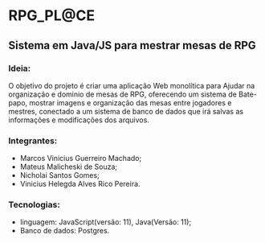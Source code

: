 # RPG_PL@CE

## Sistema em Java/JS para mestrar mesas de RPG

### __Ideia:__
  O objetivo do projeto é criar uma aplicação Web monolítica para Ajudar na organização e dominio de mesas de RPG, oferecendo um sistema de Bate-papo, mostrar imagens e organização das mesas entre jogadores e mestres, conectado a um sistema de banco de dados que irá salvas as informações e modificações dos arquivos.

### __Integrantes:__
* Marcos Vinicius Guerreiro Machado;
* Mateus Malicheski de Souza;
* Nicholai Santos Gomes;
* Vinicius Helegda Alves Rico Pereira.

### __Tecnologias:__
* linguagem: JavaScript(versão: 11), Java(Versão: 11);
* Banco de dados: Postgres.
